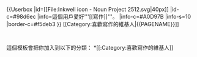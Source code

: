 {{Userbox
  |id=[[File:Inkwell icon - Noun Project 2512.svg|40px]]
  |id-c=#98d6ec
  |info=這個用戶愛好'''[[寫作]]'''。
  |info-c=#A0D97B
  |info-s=10
  |border-c=#f5deb3
}}
<includeonly>[[Category:喜歡寫作的維基人|{{PAGENAME}}]]</includeonly>
<noinclude>
<p style="clear: both; padding-top: 2em">
這個模板會把你加入到以下的分類：
*[[:Category:喜歡寫作的維基人]]
</p>
</noinclude>